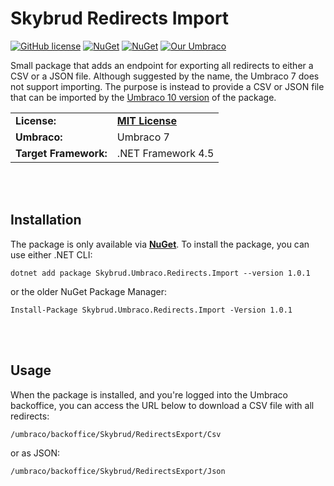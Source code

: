 # Skybrud Redirects Import

[![GitHub license](https://img.shields.io/badge/license-MIT-blue.svg)](LICENSE.md) [![NuGet](https://img.shields.io/nuget/vpre/Skybrud.Umbraco.Redirects.Import.svg)](https://www.nuget.org/packages/Skybrud.Umbraco.Redirects.Import) [![NuGet](https://img.shields.io/nuget/dt/Skybrud.Umbraco.Redirects.Import.svg)](https://www.nuget.org/packages/Skybrud.Umbraco.Redirects.Import) [![Our Umbraco](https://img.shields.io/badge/our-umbraco-%233544B1)](https://our.umbraco.com/packages/website-utilities/skybrud-redirects-import/)

Small package that adds an endpoint for exporting all redirects to either a CSV or a JSON file. Although suggested by the name, the Umbraco 7 does not support importing. The purpose is instead to provide a CSV or JSON file that can be imported by the [Umbraco 10 version](https://github.com/skybrud/Skybrud.Umbraco.Redirects.Import/tree/v4/main) of the package.

<table>
  <tr>
    <td><strong>License:</strong></td>
    <td><a href="./LICENSE.md"><strong>MIT License</strong></a></td>
  </tr>
  <tr>
    <td><strong>Umbraco:</strong></td>
    <td>
      Umbraco 7
    </td>
  </tr>
  <tr>
    <td><strong>Target Framework:</strong></td>
    <td>
      .NET Framework 4.5
    </td>
  </tr>
</table>



<br /><br />

## Installation

The package is only available via [**NuGet**](https://www.nuget.org/packages/Skybrud.Umbraco.Redirects.Import). To install the package, you can use either .NET CLI:

```
dotnet add package Skybrud.Umbraco.Redirects.Import --version 1.0.1
```

or the older NuGet Package Manager:

```
Install-Package Skybrud.Umbraco.Redirects.Import -Version 1.0.1
```


<br /><br />

## Usage

When the package is installed, and you're logged into the Umbraco backoffice, you can access the URL below to download a CSV file with all redirects:

```
/umbraco/backoffice/Skybrud/RedirectsExport/Csv
```

or as JSON:

```
/umbraco/backoffice/Skybrud/RedirectsExport/Json
```
